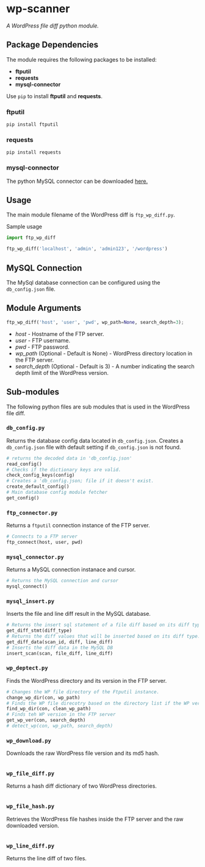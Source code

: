 # wp-scanner
_A WordPress file diff python module._

## Package Dependencies
The module requires the following packages to be installed:
- **ftputil**
- **requests**
- **mysql-connector**

Use `pip` to install **ftputil** and **requests**.

### **ftputil**
```
pip install ftputil
```

### **requests**
```
pip install requests
```

### **mysql-connector**
The python MySQL connector can be downloaded [here.](https://dev.mysql.com/downloads/connector/python/)

## Usage
The main module filename of the WordPress diff is `ftp_wp_diff.py`.

Sample usage
``` python
import ftp_wp_diff

ftp_wp_diff('localhost', 'admin', 'admin123', '/wordpress')
```
## MySQL Connection
The MySql database connection can be configured using the `db_config.json` file.

## Module Arguments
```python
ftp_wp_diff('host', 'user', 'pwd', wp_path=None, search_depth=3);
```

- _host_ - Hostname of the FTP server.
- _user_ - FTP username.
- _pwd_ - FTP password.
- _wp_path_ (Optional - Default is None) - WordPress directory location in the FTP server.
- _search_depth_ (Optional - Default is 3) - A number indicating the search depth limit of the WordPress version.

## Sub-modules
The following python files are sub modules that is used in the WordPress file diff.

### `db_config.py`
Returns the database config data located in `db_config.json`. 
Creates a `db_config.json` file with default setting if `db_config.json` is not found.

```python
# returns the decoded data in 'db_config.json'
read_config() 
# Checks if the dictionary keys are valid.
check_config_keys(config)
# Creates a 'db_config.json; file if it doesn't exist.
create_default_config()
# Main database config module fetcher
get_config()
```

### `ftp_connector.py`
Returns a `ftputil` connection instance of the FTP server.
```python
# Connects to a FTP server
ftp_connect(host, user, pwd)
```
### `mysql_connector.py`
Returns a MySQL connection instanace and cursor.
```python
# Returns the MySQL connection and cursor
mysql_connect()
```
### `mysql_insert.py`
Inserts the file and line diff result in the MySQL database.
```python
# Returns the insert sql statement of a file diff based on its diff type.
get_diff_stmt(diff_type)
# Returns the diff values that will be inserted based on its diff type.
get_diff_data(scan_id, diff, line_diff)
# Inserts the diff data in the MySQL DB
insert_scan(scan, file_diff, line_diff)
```
### `wp_deptect.py`
Finds the WordPress directory and its version in the FTP server.
```python
# Changes the WP file directory of the Ftputil instance.
change_wp_dir(con, wp_path)
# Finds the WP file direcotry based on the directory list if the WP version.
find_wp_dir(con, clean_wp_path)
# Finds teh WP version in the FTP server
get_wp_ver(con, search_depth)
# detect_wp(con, wp_path, search_depth)
```
### `wp_download.py`
Downloads the raw WordPress file version and its md5 hash.
```python


```
### `wp_file_diff.py`
Returns a hash diff dictionary of two WordPress directories.
```python

```
### `wp_file_hash.py`
Retrieves the WordPress file hashes inside the FTP server and the raw downloaded version.
```python

```
### `wp_line_diff.py`
Returns the line diff of two files.
```python

```